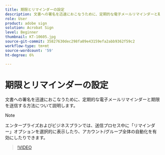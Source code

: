 ```yaml
---
title: 期限とリマインダーの設定
description: 文書への署名を迅速におこなうために、定期的な電子メールリマインダーと期限を送信する方法について説明します
role: User
product: adobe sign
solution: Acrobat Sign
level: Beginner
thumbnail: KT-10605.jpg
source-git-commit: 35827630dec298fa09e43159efa2abb9362f59c2
workflow-type: tm+mt
source-wordcount: '59'
ht-degree: 6%

---
```


# 期限とリマインダーの設定

文書への署名を迅速におこなうために、定期的な電子メールリマインダーと期限を送信する方法について説明します。

>[!NOTE]
>
>エンタープライズおよびビジネスプランでは、送信プロセス中に「リマインダー」オプションを選択的に表示したり、アカウント/グループ全体の自動化を有効にしたりできます。

>[!VIDEO](https://video.tv.adobe.com/v/3411445?hidetitle=true)
